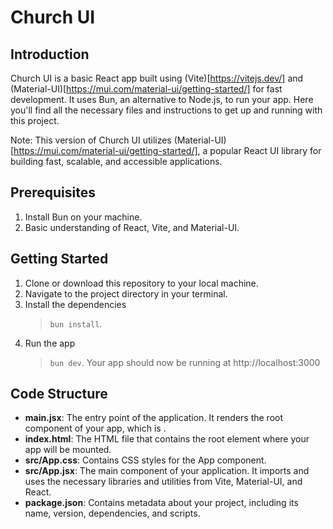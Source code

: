 # Church UI

## Introduction
Church UI is a basic React app built using (Vite)[https://vitejs.dev/] and (Material-UI)[https://mui.com/material-ui/getting-started/] for fast development. It uses Bun, an alternative to Node.js, to run your app. Here you'll find all the necessary files and instructions to get up and running with this project.

Note: This version of Church UI utilizes (Material-UI)[https://mui.com/material-ui/getting-started/], a popular React UI library for building fast, scalable, and accessible applications.

## Prerequisites
1. Install Bun on your machine.
2. Basic understanding of React, Vite, and Material-UI.

## Getting Started
1. Clone or download this repository to your local machine.
2. Navigate to the project directory in your terminal.
3. Install the dependencies 
   >`bun install`.
4. Run the app 
   >`bun dev`. Your app should now be running at http://localhost:3000
## Code Structure
* **main.jsx**: The entry point of the application. It renders the root component of your app, which is <App />.
* **index.html**: The HTML file that contains the root element where your app will be mounted.
* **src/App.css**: Contains CSS styles for the App component.
* **src/App.jsx**: The main component of your application. It imports and uses the necessary libraries and utilities from Vite, Material-UI, and React.
* **package.json**: Contains metadata about your project, including its name, version, dependencies, and scripts.
